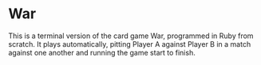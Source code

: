 # War

This is a terminal version of the card game War, programmed in Ruby from scratch.  It plays automatically, pitting Player A against Player B in a match against one another and running the game start to finish.  
